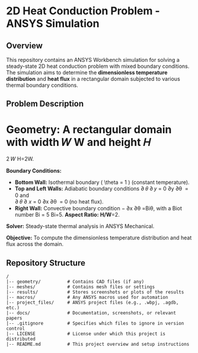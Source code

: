 # 2D Heat Conduction Problem - ANSYS Simulation

## Overview
This repository contains an ANSYS Workbench simulation for solving a steady-state 2D heat conduction problem with mixed boundary conditions. The simulation aims to determine the **dimensionless temperature distribution** and **heat flux** in a rectangular domain subjected to various thermal boundary conditions.

## Problem Description

**Geometry:** A rectangular domain with  width 
𝑊
W and height 
𝐻
=
2
𝑊
H=2W.

**Boundary Conditions:**
- **Bottom Wall:** Isothermal boundary \( \theta = 1 \) (constant temperature).
- **Top and Left Walls:** Adiabatic boundary conditions ∂
𝜃
∂
𝑦
=
0
∂y
∂θ
​
  = 0  and  
∂
𝜃
∂
𝑥
=
0
∂x
∂θ
​
 = 0  (no heat flux).
- **Right Wall:** Convective boundary condition − 
∂x
∂θ
​
 =Biθ, with a Biot number 
Bi
=
5
Bi=5.
**Aspect Ratio:** **H/W**=2.

**Solver:** Steady-state thermal analysis in ANSYS Mechanical.

**Objective:** To compute the dimensionless temperature distribution and heat flux across the domain.

## Repository Structure
```plaintext
/
|-- geometry/          # Contains CAD files (if any)
|-- meshes/            # Contains mesh files or settings
|-- results/           # Stores screenshots or plots of the results
|-- macros/            # Any ANSYS macros used for automation
|-- project_files/     # ANSYS project files (e.g., .wbpj, .agdb, etc.)
|-- docs/              # Documentation, screenshots, or relevant papers
|-- .gitignore         # Specifies which files to ignore in version control
|-- LICENSE            # License under which this project is distributed
|-- README.md          # This project overview and setup instructions

